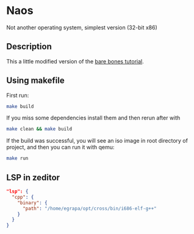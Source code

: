 # Naos
Not another operating system, simplest version (32-bit x86)

## Description
This a little modified version of the [bare bones tutorial](https://wiki.osdev.org/Bare_Bones).

## Using makefile
First run:
```bash
make build
```
If you miss some dependencies install them and then rerun after with
```bash
make clean && make build
```
If the build was successful, you will see an iso image in root directory of project, and then you can run it with qemu:
```bash
make run
```

## LSP in zeditor
```json
"lsp": {
  "cpp": {
    "binary": {
      "path": "/home/egrapa/opt/cross/bin/i686-elf-g++"
    }
  }
}
```
